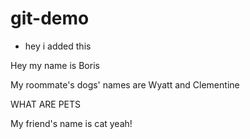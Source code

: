 # git-demo

* hey i added this


Hey my name is Boris

My roommate's dogs' names are Wyatt and Clementine




  WHAT ARE PETS

My friend's name is cat yeah! 

